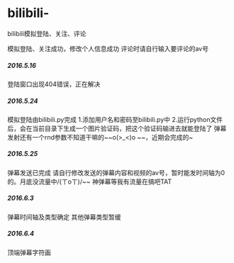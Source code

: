 # bilibili-

bilibili模拟登陆、关注、评论

模拟登陆、关注成功，修改个人信息成功
评论时请自行输入要评论的av号

##### 2016.5.16
登陆窗口出现404错误，正在解决

##### 2016.5.24
模拟登陆由bilibili.py完成
1.添加用户名和密码至bilibili.py中
2.运行python文件后，会在当前目录下生成一个图片验证码，把这个验证码输进去就能登陆了
弹幕发射还有一个rnd参数不知道干嘛的~~o(>_<)o ~~，近期会完成的~

##### 2016.5.25
弹幕发送已完成
请自行修改发送的弹幕内容和视频的av号，暂时能发时间轴为0的。月底没流量中/(ㄒoㄒ)/~~
神弹幕等我有流量在搞吧TAT

##### 2016.6.3
弹幕时间轴及类型确定
其他弹幕类型暂缓

##### 2016.6.4
顶端弹幕字符画
